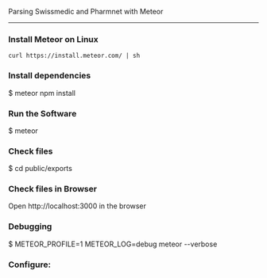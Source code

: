 

Parsing Swissmedic and Pharmnet with Meteor

---

### Install Meteor on Linux
`curl https://install.meteor.com/ | sh`

### Install dependencies
$ meteor npm install

### Run the Software
$ meteor

### Check files
$ cd public/exports

### Check files in Browser
Open http://localhost:3000 in the browser

### Debugging
$ METEOR_PROFILE=1 METEOR_LOG=debug meteor --verbose

### Configure:
